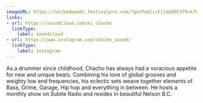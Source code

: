 ```yaml
---
imageURL: https://wickedwoods.festivalpro.com/?getPublicFile&ENCSTR=kfUBVttFhUOnhhcMsXjY
links:
- url: https://soundcloud.com/mi_chacho
  linkType:
    label: soundcloud
- url: https://www.instagram.com/chacho_sound/
  linkType:
    label: instagram
---
```

As a drummer since childhood, Chacho has always had a voracious appetite for new and unique beats.
Combining his love of global grooves and weighty low end frequencies, his eclectic sets weave together elements of Bass, Grime, Garage, Hip hop and everything in between.
He hosts a monthly show on Subtle Radio and resides in beautiful Nelson B.C.